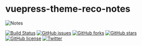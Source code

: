 # vuepress-theme-reco-notes

![Notes](https://img.shields.io/badge/dawnIceZhu-Notes-brightgreen)

[![Build Status](https://travis-ci.com/dawnIceZhu/vuepress-theme-reco-notes.svg?branch=master)](https://travis-ci.com/dawnIceZhu/vuepress-theme-reco-notes)
[![GitHub issues](https://img.shields.io/github/issues/dawnIceZhu/vuepress-theme-reco-notes)](https://github.com/dawnIceZhu/vuepress-theme-reco-notes/issues)
[![GitHub forks](https://img.shields.io/github/forks/dawnIceZhu/vuepress-theme-reco-notes)](https://github.com/dawnIceZhu/vuepress-theme-reco-notes/network)
[![GitHub stars](https://img.shields.io/github/stars/dawnIceZhu/vuepress-theme-reco-notes)](https://github.com/dawnIceZhu/vuepress-theme-reco-notes/stargazers)
[![GitHub license](https://img.shields.io/github/license/dawnIceZhu/vuepress-theme-reco-notes)](https://github.com/dawnIceZhu/vuepress-theme-reco-notes)
[![Twitter](https://img.shields.io/twitter/url?style=social)](https://twitter.com/intent/tweet?text=Wow:&url=https%3A%2F%2Fgithub.com%2FdawnIceZhu%2Fvuepress-theme-reco-notes%2Ftree%2Fmaster%2Fnotes)

